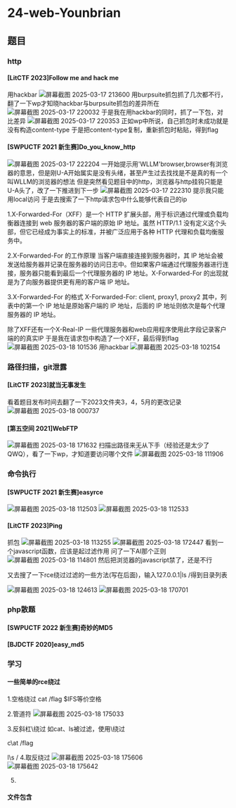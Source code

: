 # 24-web-Younbrian
## 题目
### http
#### [LitCTF 2023]Follow me and hack me
用hackbar
![屏幕截图 2025-03-17 213600](https://github.com/user-attachments/assets/49a9e73d-460d-4c8c-b6df-0be215823f23)
用burpsuite抓包抓了几次都不行，翻了一下wp才知晓hackbar与burpsuite抓包的差异所在
![屏幕截图 2025-03-17 220032](https://github.com/user-attachments/assets/bb7eec7d-8a29-4c13-9063-e62088d73347)
于是我在用hackbar的同时，抓了一下包，对比差异
![屏幕截图 2025-03-17 220353](https://github.com/user-attachments/assets/e77049fb-8238-4e4f-9bd5-0a14563a9e1e)
正如wp中所说，自己抓包时未成功就是没有构造content-type
于是把content-type复制，重新抓包时粘贴，得到flag

#### [SWPUCTF 2021 新生赛]Do_you_know_http
![屏幕截图 2025-03-17 222204](https://github.com/user-attachments/assets/2e451f07-46de-4658-a9fa-0c9bd1e3bac0)
一开始提示用'WLLM'browser,browser有浏览器的意思，但是刚U-A开始属实是没有头绪，甚至产生过去找找是不是真的有一个叫WLLM的浏览器的想法
但是突然看见题目中的http，浏览器与http挂钩只能是U-A头了，改了一下推进到下一步
![屏幕截图 2025-03-17 222310](https://github.com/user-attachments/assets/d493914e-dfc2-4048-9bf8-243f2162e149)
提示我只能用local访问
于是去搜索了一下http请求包中什么能够代表自己的ip

1.X-Forwarded-For（XFF）是一个 HTTP 扩展头部，用于标识通过代理或负载均衡器连接到 web 服务器的客户端的原始 IP 地址。虽然 HTTP/1.1 没有定义这个头部，但它已经成为事实上的标准，并被广泛应用于各种 HTTP 代理和负载均衡服务中。

2.X-Forwarded-For 的工作原理
当客户端直接连接到服务器时，其 IP 地址会被发送给服务器并记录在服务器的访问日志中。但如果客户端通过代理服务器进行连接，服务器只能看到最后一个代理服务器的 IP 地址。X-Forwarded-For 的出现就是为了向服务器提供更有用的客户端 IP 地址。

3.X-Forwarded-For 的格式
X-Forwarded-For: client, proxy1, proxy2
其中，列表中的第一个 IP 地址是原始客户端的 IP 地址，后面的 IP 地址则依次是每个代理服务器的 IP 地址。

除了XFF还有一个X-Real-IP
一些代理服务器和web应用程序使用此字段记录客户端的的真实IP
于是我在请求包中构造了一个XFF，最后得到flag
![屏幕截图 2025-03-18 101536](https://github.com/user-attachments/assets/c8713cad-441d-4e0b-96de-9a0ec083d2c1)
用hackbar
![屏幕截图 2025-03-18 102154](https://github.com/user-attachments/assets/2fa158c1-2e2c-4a7a-a465-f9bafbff91fc)

### 路径扫描，git泄露
#### [LitCTF 2023]就当无事发生
看着题目发布时间去翻了一下2023文件夹3，4，5月的更改记录
![屏幕截图 2025-03-18 000737](https://github.com/user-attachments/assets/d7d7174b-3ca5-421d-af48-0d4a8de03064)
#### [第五空间 2021]WebFTP
![屏幕截图 2025-03-18 171632](https://github.com/user-attachments/assets/c353548f-eeda-4f03-a5b4-608c8db487bc)
扫描出路径来无从下手（经验还是太少了QWQ），看了一下wp，才知道要访问哪个文件
![屏幕截图 2025-03-18 111906](https://github.com/user-attachments/assets/1a740683-8c32-48bc-bb0f-ab139e3268a4)

### 命令执行
#### [SWPUCTF 2021 新生赛]easyrce
![屏幕截图 2025-03-18 112503](https://github.com/user-attachments/assets/a4036992-fdfe-4e3f-bac3-cbb854981ea5)
![屏幕截图 2025-03-18 112533](https://github.com/user-attachments/assets/ea1c233b-895d-4229-8ff2-f7b8063294f7)
#### [LitCTF 2023]Ping
抓包
![屏幕截图 2025-03-18 113255](https://github.com/user-attachments/assets/5d2ebd3a-0c15-4483-a07d-0021daa33755)
![屏幕截图 2025-03-18 172447](https://github.com/user-attachments/assets/45c4662e-a22c-42f9-a589-c831b740550d)
看到一个javascript函数，应该是起过滤作用
问了一下AI那个正则
![屏幕截图 2025-03-18 114801](https://github.com/user-attachments/assets/b30e24f5-3a45-47d4-8bb3-6cd703e08b19)
然后把浏览器的javascript禁了，还是不行

又去搜了一下rce绕过过滤的一些方法(写在后面)，输入127.0.0.1|ls /得到目录列表

![屏幕截图 2025-03-18 124613](https://github.com/user-attachments/assets/58155404-4781-4767-b220-215c8db97de9)
![屏幕截图 2025-03-18 170701](https://github.com/user-attachments/assets/52db6c41-591c-446c-944e-3b4854a6989e)


### php散题
#### [SWPUCTF 2022 新生赛]奇妙的MD5

#### [BJDCTF 2020]easy_md5


### 学习
#### 一些简单的rce绕过
1.空格绕过
cat /flag
$IFS等价空格

2.管道符
![屏幕截图 2025-03-18 175033](https://github.com/user-attachments/assets/b544268f-76ba-4b01-b7a1-4dd37a382acf)

3.反斜杠\绕过
如cat、ls被过滤，使用\绕过

c\at /flag

l\s /
4.取反绕过
![屏幕截图 2025-03-18 175606](https://github.com/user-attachments/assets/79df8de8-768e-43f9-bdf4-b8dd0dd0ed64)
![屏幕截图 2025-03-18 175642](https://github.com/user-attachments/assets/c869aa3d-7714-4725-aff7-a143c866d36a)

5.
#### 文件包含
